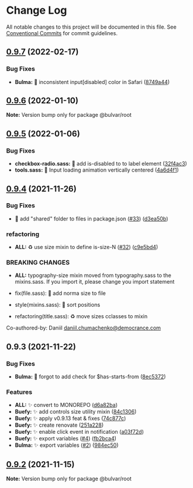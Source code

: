 # Change Log

All notable changes to this project will be documented in this file.
See [Conventional Commits](https://conventionalcommits.org) for commit guidelines.

## [0.9.7](https://github.com/daniil4udo/bulvar/compare/v0.9.6...v0.9.7) (2022-02-17)


### Bug Fixes

* **Bulma:** 🐛  inconsistent input[disabled] color in Safari ([8749a44](https://github.com/daniil4udo/bulvar/commit/8749a44e77a320292580d2b0792644036220f51a))





## [0.9.6](https://github.com/daniil4udo/bulvar/compare/v0.9.5...v0.9.6) (2022-01-10)

**Note:** Version bump only for package @bulvar/root





## [0.9.5](https://github.com/daniil4udo/bulvar/compare/v0.9.4...v0.9.5) (2022-01-06)


### Bug Fixes

* **checkbox-radio.sass:** 🐛  add is-disabled to to label element ([32f4ac3](https://github.com/daniil4udo/bulvar/commit/32f4ac3291b5248a22b9aa29ed338ec11621e3d8))
* **tools.sass:** 🐛  Input loading animation vertically centered ([4a6d4f1](https://github.com/daniil4udo/bulvar/commit/4a6d4f1b7fd994f83bd65c0005cbfcfb6835b969))





## [0.9.4](https://github.com/daniil4udo/bulvar/compare/v0.9.3...v0.9.4) (2021-11-26)


### Bug Fixes

* 🐛 add "shared" folder to files in package.json ([#33](https://github.com/daniil4udo/bulvar/issues/33)) ([d3ea50b](https://github.com/daniil4udo/bulvar/commit/d3ea50ba13774f589664298b6cb080acac7e82ff))


### refactoring

* **ALL:** ♻️ use size mixin to define is-size-N ([#32](https://github.com/daniil4udo/bulvar/issues/32)) ([c9e5bd4](https://github.com/daniil4udo/bulvar/commit/c9e5bd483a2d2a24872d815359a4eea793acc480))


### BREAKING CHANGES

* **ALL:** typography-size mixin moved from typography.sass to the mixins.sass. If you import it, please change you import statement

* fix(file.sass): 🐛  add norma size to file

* style(mixins.sass): 🎨  sort positions

* refactoring(title.sass): ♻️  move sizes cclasses to mixin

Co-authored-by: Daniil <daniil.chumachenko@democrance.com>





## 0.9.3 (2021-11-22)


### Bug Fixes

* **Bulma:** 🐛 forgot to add check for $has-starts-from ([8ec5372](https://github.com/daniil4udo/bulvar/commit/8ec53723ca4fb48e4f2d97dc8328f0438bfc4e07))


### Features

* **ALL:** ✨ convert to MONOREPO ([d6a82ba](https://github.com/daniil4udo/bulvar/commit/d6a82bac606b4894a472a8707b8336f992972815))
* **Buefy:** ✨ add controls size utility mixin ([84c1306](https://github.com/daniil4udo/bulvar/commit/84c13060fc0683237357fb4c935a9d29a4c66d5d))
* **Buefy:** ✨ apply v0.9.13 feat & fixes ([74c877c](https://github.com/daniil4udo/bulvar/commit/74c877c7100f84344eadccf1279050a9148b1c71))
* **Buefy:** ✨ create renovate ([251a228](https://github.com/daniil4udo/bulvar/commit/251a2289d8fa532bbcaa6e473ec65586bdab8ea1))
* **Buefy:** ✨ enable click event in notification ([a03f72d](https://github.com/daniil4udo/bulvar/commit/a03f72d8e03b53835ff03e9add6d5dd865537d80))
* **Buefy:** ✨ export variables ([#4](https://github.com/daniil4udo/bulvar/issues/4)) ([fb2bca4](https://github.com/daniil4udo/bulvar/commit/fb2bca43f363bd5b876e57e2c7d1401b90866760))
* **Bulma:** ✨ export variables ([#2](https://github.com/daniil4udo/bulvar/issues/2)) ([984ec50](https://github.com/daniil4udo/bulvar/commit/984ec50e3ee9652cb5178f9592900ac0079264d6))





## [0.9.2](https://github.com/daniil4udo/bulvar/compare/v0.9.2...v0.9.2) (2021-11-15)

**Note:** Version bump only for package @bulvar/root
